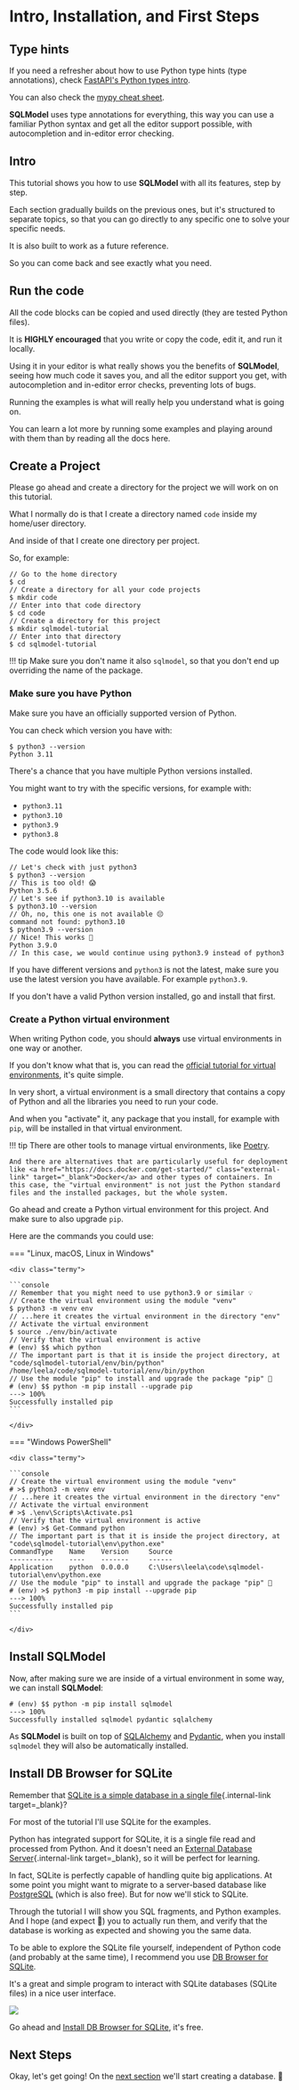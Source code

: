 # Intro, Installation, and First Steps

## Type hints

If you need a refresher about how to use Python type hints (type annotations), check <a href="https://fastapi.tiangolo.com/python-types/" class="external-link" target="_blank">FastAPI's Python types intro</a>.

You can also check the <a href="https://mypy.readthedocs.io/en/latest/cheat_sheet_py3.html" class="external-link" target="_blank">mypy cheat sheet</a>.

**SQLModel** uses type annotations for everything, this way you can use a familiar Python syntax and get all the editor support possible, with autocompletion and in-editor error checking.

## Intro

This tutorial shows you how to use **SQLModel** with all its features, step by step.

Each section gradually builds on the previous ones, but it's structured to separate topics, so that you can go directly to any specific one to solve your specific needs.

It is also built to work as a future reference.

So you can come back and see exactly what you need.

## Run the code

All the code blocks can be copied and used directly (they are tested Python files).

It is **HIGHLY encouraged** that you write or copy the code, edit it, and run it locally.

Using it in your editor is what really shows you the benefits of **SQLModel**, seeing how much code it saves you, and all the editor support you get, with autocompletion and in-editor error checks, preventing lots of bugs.

Running the examples is what will really help you understand what is going on.

You can learn a lot more by running some examples and playing around with them than by reading all the docs here.

## Create a Project

Please go ahead and create a directory for the project we will work on on this tutorial.

What I normally do is that I create a directory named `code` inside my home/user directory.

And inside of that I create one directory per project.

So, for example:

<div class="termy">

```console
// Go to the home directory
$ cd
// Create a directory for all your code projects
$ mkdir code
// Enter into that code directory
$ cd code
// Create a directory for this project
$ mkdir sqlmodel-tutorial
// Enter into that directory
$ cd sqlmodel-tutorial
```

</div>

!!! tip
    Make sure you don't name it also `sqlmodel`, so that you don't end up overriding the name of the package.

### Make sure you have Python

Make sure you have an officially supported version of Python.

You can check which version you have with:

<div class="termy">

```console
$ python3 --version
Python 3.11
```

</div>

There's a chance that you have multiple Python versions installed.

You might want to try with the specific versions, for example with:

* `python3.11`
* `python3.10`
* `python3.9`
* `python3.8`

The code would look like this:

<div class="termy">

```console
// Let's check with just python3
$ python3 --version
// This is too old! 😱
Python 3.5.6
// Let's see if python3.10 is available
$ python3.10 --version
// Oh, no, this one is not available 😔
command not found: python3.10
$ python3.9 --version
// Nice! This works 🎉
Python 3.9.0
// In this case, we would continue using python3.9 instead of python3
```

</div>

If you have different versions and `python3` is not the latest, make sure you use the latest version you have available. For example `python3.9`.

If you don't have a valid Python version installed, go and install that first.

### Create a Python virtual environment

When writing Python code, you should **always** use virtual environments in one way or another.

If you don't know what that is, you can read the <a href="https://docs.python.org/3/tutorial/venv.html" class="external-link" target="_blank">official tutorial for virtual environments</a>, it's quite simple.

In very short, a virtual environment is a small directory that contains a copy of Python and all the libraries you need to run your code.

And when you "activate" it, any package that you install, for example with `pip`, will be installed in that virtual environment.

!!! tip
    There are other tools to manage virtual environments, like <a href="https://python-poetry.org/" class="external-link" target="_blank">Poetry</a>.

    And there are alternatives that are particularly useful for deployment like <a href="https://docs.docker.com/get-started/" class="external-link" target="_blank">Docker</a> and other types of containers. In this case, the "virtual environment" is not just the Python standard files and the installed packages, but the whole system.

Go ahead and create a Python virtual environment for this project. And make sure to also upgrade `pip`.

Here are the commands you could use:

=== "Linux, macOS, Linux in Windows"

    <div class="termy">

    ```console
    // Remember that you might need to use python3.9 or similar 💡
    // Create the virtual environment using the module "venv"
    $ python3 -m venv env
    // ...here it creates the virtual environment in the directory "env"
    // Activate the virtual environment
    $ source ./env/bin/activate
    // Verify that the virtual environment is active
    # (env) $$ which python
    // The important part is that it is inside the project directory, at "code/sqlmodel-tutorial/env/bin/python"
    /home/leela/code/sqlmodel-tutorial/env/bin/python
    // Use the module "pip" to install and upgrade the package "pip" 🤯
    # (env) $$ python -m pip install --upgrade pip
    ---> 100%
    Successfully installed pip
    ```

    </div>

=== "Windows PowerShell"

    <div class="termy">

    ```console
    // Create the virtual environment using the module "venv"
    # >$ python3 -m venv env
    // ...here it creates the virtual environment in the directory "env"
    // Activate the virtual environment
    # >$ .\env\Scripts\Activate.ps1
    // Verify that the virtual environment is active
    # (env) >$ Get-Command python
    // The important part is that it is inside the project directory, at "code\sqlmodel-tutorial\env\python.exe"
    CommandType    Name    Version     Source
    -----------    ----    -------     ------
    Application    python  0.0.0.0     C:\Users\leela\code\sqlmodel-tutorial\env\python.exe
    // Use the module "pip" to install and upgrade the package "pip" 🤯
    # (env) >$ python3 -m pip install --upgrade pip
    ---> 100%
    Successfully installed pip
    ```

    </div>

## Install **SQLModel**

Now, after making sure we are inside of a virtual environment in some way, we can install **SQLModel**:

<div class="termy">

```console
# (env) $$ python -m pip install sqlmodel
---> 100%
Successfully installed sqlmodel pydantic sqlalchemy
```

</div>

As **SQLModel** is built on top of <a href="https://www.sqlalchemy.org/" class="external-link" target="_blank">SQLAlchemy</a> and <a href="https://pydantic-docs.helpmanual.io/" class="external-link" target="_blank">Pydantic</a>, when you install `sqlmodel` they will also be automatically installed.

## Install DB Browser for SQLite

Remember that [SQLite is a simple database in a single file](../databases.md#a-single-file-database){.internal-link target=_blank}?

For most of the tutorial I'll use SQLite for the examples.

Python has integrated support for SQLite, it is a single file read and processed from Python. And it doesn't need an [External Database Server](../databases.md#a-server-database){.internal-link target=_blank}, so it will be perfect for learning.

In fact, SQLite is perfectly capable of handling quite big applications. At some point you might want to migrate to a server-based database like <a href="https://www.postgresql.org/" class="external-link" target="_blank">PostgreSQL</a> (which is also free). But for now we'll stick to SQLite.

Through the tutorial I will show you SQL fragments, and Python examples. And I hope (and expect 🧐) you to actually run them, and verify that the database is working as expected and showing you the same data.

To be able to explore the SQLite file yourself, independent of Python code (and probably at the same time), I recommend you use <a href="https://sqlitebrowser.org/" class="external-link" target="_blank">DB Browser for SQLite</a>.

It's a great and simple program to interact with SQLite databases (SQLite files) in a nice user interface.

<img src="https://sqlitebrowser.org/images/screenshot.png">

Go ahead and <a href="https://sqlitebrowser.org/" class="external-link" target="_blank">Install DB Browser for SQLite</a>, it's free.

## Next Steps

Okay, let's get going! On the [next section](create-db-and-table-with-db-browser.md) we'll start creating a database. 🚀
